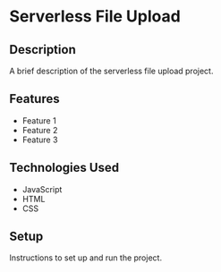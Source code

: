 # Serverless File Upload

## Description

A brief description of the serverless file upload project.

## Features

- Feature 1
- Feature 2
- Feature 3

## Technologies Used

- JavaScript
- HTML
- CSS

## Setup

Instructions to set up and run the project.

